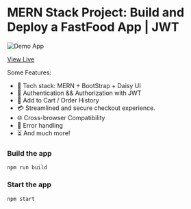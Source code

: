 # MERN Stack Project: Build and Deploy a FastFood App | JWT

![Demo App](https://i.ibb.co/d0hmRdd/Screenshot-44.png)

[View Live](https://fastfood-corner.netlify.app/)

Some Features:

-   🌟 Tech stack: MERN + BootStrap + Daisy UI
-   🎃 Authentication && Authorization with JWT
-   🛒 Add to Cart / Order History
-   💳 Streamlined and secure checkout experience.
-   🌐 Cross-browser Compatibility
-   🐞 Error handling 
-   ⏳ And much more!



### Build the app

```shell
npm run build
```

### Start the app

```shell
npm start
```
